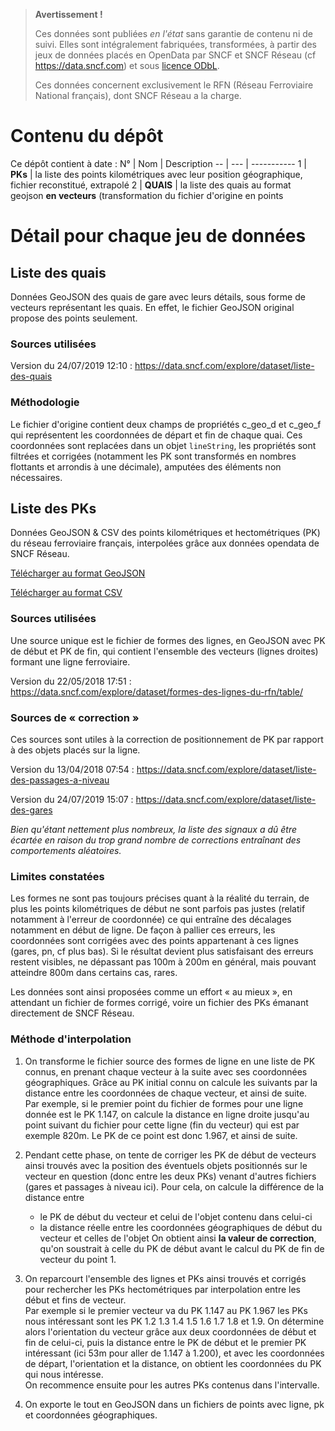 > **Avertissement !**
>
> Ces données sont publiées _en l'état_ sans garantie de contenu ni de suivi. Elles sont intégralement fabriquées, transformées, à partir des jeux de données placés en OpenData par SNCF et SNCF Réseau (cf https://data.sncf.com) et sous [licence ODbL](https://opendatacommons.org/licenses/odbl/1.0/index.html).
>
> Ces données concernent exclusivement le RFN (Réseau Ferroviaire National français), dont SNCF Réseau a la charge.

# Contenu du dépôt

Ce dépôt contient à date :
N° | Nom | Description
-- | --- | -----------
1 | **PKs** | la liste des points kilométriques avec leur position géographique, fichier reconstitué, extrapolé
2 | **QUAIS** | la liste des quais au format geojson **en vecteurs** (transformation du fichier d'origine en points

# Détail pour chaque jeu de données

## Liste des quais

Données GeoJSON des quais de gare avec leurs détails, sous forme de vecteurs représentant les quais. En effet, le fichier GeoJSON original propose des points seulement.

### Sources utilisées

Version du 24/07/2019 12:10 : https://data.sncf.com/explore/dataset/liste-des-quais

### Méthodologie

Le fichier d'origine contient deux champs de propriétés c_geo_d et c_geo_f qui représentent les coordonnées de départ et fin de chaque quai. Ces coordonnées sont replacées dans un objet `lineString`, les propriétés sont filtrées et corrigées (notamment les PK sont transformés en nombres flottants et arrondis à une décimale), amputées des éléments non nécessaires.

## Liste des PKs

Données GeoJSON &amp; CSV des points kilométriques et hectométriques (PK) du réseau ferroviaire français, interpolées grâce aux données opendata de SNCF Réseau.

[Télécharger au format GeoJSON](liste-des-pks.csv.zip)

[Télécharger au format CSV](liste-des-pks.geojson.zip)

### Sources utilisées

Une source unique est le fichier de formes des lignes, en GeoJSON avec PK de début et PK de fin, qui contient l'ensemble des vecteurs (lignes droites) formant une ligne ferroviaire.

Version du 22/05/2018 17:51 : https://data.sncf.com/explore/dataset/formes-des-lignes-du-rfn/table/


### Sources de « correction »

Ces sources sont utiles à la correction de positionnement de PK par rapport à des objets placés sur la ligne.

Version du 13/04/2018 07:54 : https://data.sncf.com/explore/dataset/liste-des-passages-a-niveau

Version du 24/07/2019 15:07 : https://data.sncf.com/explore/dataset/liste-des-gares

_Bien qu'étant nettement plus nombreux, la liste des signaux a dû être écartée en raison du trop grand nombre de corrections entraînant des comportements aléatoires._

### Limites constatées

Les formes ne sont pas toujours précises quant à la réalité du terrain, de plus les points kilométriques de début ne sont parfois pas justes (relatif notamment à l'erreur de coordonnée) ce qui entraîne des décalages notamment en début de ligne.
De façon à pallier ces erreurs, les coordonnées sont corrigées avec des points appartenant à ces lignes (gares, pn, cf plus bas). Si le résultat devient plus satisfaisant des erreurs restent visibles, ne dépassant pas 100m à 200m en général, mais pouvant atteindre 800m dans certains cas, rares.

Les données sont ainsi proposées comme un effort « au mieux », en attendant un fichier de formes corrigé, voire un fichier des PKs émanant directement de SNCF Réseau.

### Méthode d'interpolation

1. On transforme le fichier source des formes de ligne en une liste de PK connus, en prenant chaque vecteur à la suite avec ses coordonnées géographiques. Grâce au PK initial connu on calcule les suivants par la distance entre les coordonnées de chaque vecteur, et ainsi de suite.  
Par exemple, si le premier point du fichier de formes pour une ligne donnée est le PK 1.147, on calcule la distance en ligne droite jusqu'au point suivant du fichier pour cette ligne (fin du vecteur) qui est par exemple 820m. Le PK de ce point est donc 1.967, et ainsi de suite.

2. Pendant cette phase, on tente de corriger les PK de début de vecteurs ainsi trouvés avec la position des éventuels objets positionnés sur le vecteur en question (donc entre les deux PKs) venant d'autres fichiers (gares et passages à niveau ici).
Pour cela, on calcule la différence de la distance entre
   - le PK de début du vecteur et celui de l'objet contenu dans celui-ci
   - la distance réelle entre les coordonnées géographiques de début du vecteur et celles de l'objet
On obtient ainsi **la valeur de correction**, qu'on soustrait à celle du PK de début avant le calcul du PK de fin de vecteur du point 1.

3. On reparcourt l'ensemble des lignes et PKs ainsi trouvés et corrigés pour rechercher les PKs hectométriques par interpolation entre les début et fins de vecteur.  
Par exemple si le premier vecteur va du PK 1.147 au PK 1.967 les PKs nous intéressant sont les PK 1.2 1.3 1.4 1.5 1.6 1.7 1.8 et 1.9. On détermine alors l'orientation du vecteur grâce aux deux coordonnées de début et fin de celui-ci, puis la distance entre le PK de début et le premier PK intéressant (ici 53m pour aller de 1.147 à 1.200), et avec les coordonnées de départ, l'orientation et la distance, on obtient les coordonnées du PK qui nous intéresse.  
On recommence ensuite pour les autres PKs contenus dans l'intervalle.

4. On exporte le tout en GeoJSON dans un fichiers de points avec ligne, pk et coordonnées géographiques.
